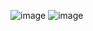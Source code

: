 ![image](https://github.com/ehtisham784/Dashboards/assets/96103760/b6c9f715-d453-4056-ac8b-b4ece9d4df76)
![image](https://github.com/ehtisham784/Dashboards/assets/96103760/c0ac3b8b-4c08-4054-beaa-113d7896b1d9)

